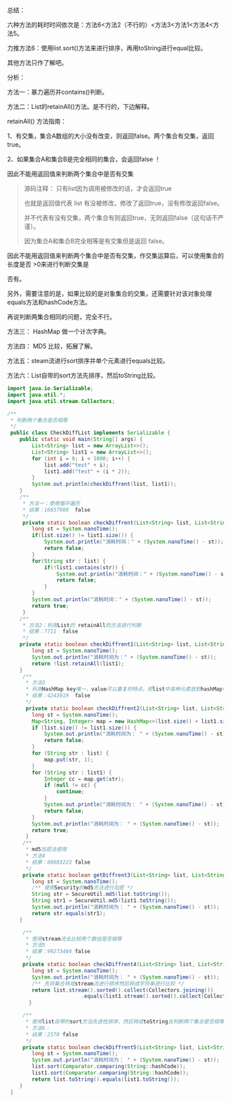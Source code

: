 总结：

六种方法的耗时时间依次是：方法6<方法2（不行的）<方法3<方法1<方法4<方法5。

力推方法6：使用list.sort()方法来进行排序，再用toString进行equal比较。

其他方法只作了解吧。



分析：

方法一：暴力遍历并contains()判断。

方法二：List的retainAll()方法。是不行的，下边解释。

retainAll() 方法指南：

1、有交集，集合A数组的大小没有改变，则返回false。两个集合有交集，返回true。

2、如果集合A和集合B是完全相同的集合，会返回false ！

因此不能用返回值来判断两个集合中是否有交集 

> 源码注释： 只有list因为调用被修改的话，才会返回true 
>
> 也就是返回值代表 list 有没被修改，修改了返回true，没有修改返回false。
>
> 并不代表有没有交集，两个集合有则返回true，无则返回false（这句话不严谨）。
>
> 因为集合A和集合B完全相等是有交集但是返回 false。

因此不能用返回值来判断两个集合中是否有交集，作交集运算后，可以使用集合的长度是否 >0来进行判断交集是

否有。

另外，需要注意的是，如果比较的是对象集合的交集，还需要针对该对象处理equals方法和hashCode方法。



再说判断两集合相同的问题，完全不行。





方法三： HashMap 做一个计次字典。

方法四： MD5 比较，拓展了解。

方法五：steam流进行sort排序并单个元素进行equals比较。

方法六：List自带的sort方法先排序，然后toString比较。

````java
import java.io.Serializable;
import java.util.*;
import java.util.stream.Collectors;

/**
 * 判断两个集合是否相等
 */
 public class CheckDiffList implements Serializable {
    public static void main(String[] args) {
        List<String> list = new ArrayList<>();
        List<String> list1 = new ArrayList<>();
        for (int i = 0; i < 1000; i++) {
            list.add("test" + i);
            list1.add("test" + (i * 2));
        }
        System.out.println(checkDiffrent(list, list1));
    }
    /**
     * 方法一：使用循环遍历
     * 结果：16657988	false
     */
     private static boolean checkDiffrent(List<String> list, List<String> list1) {
        long st = System.nanoTime();
        if(list.size() != list1.size()) {
            System.out.println("消耗时间：" + (System.nanoTime() - st));
            return false;
        }
        for(String str : list) {
            if(!list1.contains(str)) {
                System.out.println("消耗时间：" + (System.nanoTime() - st));
                return false;
            }
        }
        System.out.println("消耗时间：" + (System.nanoTime() - st));
        return true;
     }
    /**
     * 方法2：利用List的 retainAll的方法进行判断
     * 结果：7711  false
     */
    private static boolean checkDiffrent1(List<String> list, List<String> list1) {
        long st = System.nanoTime();
        System.out.println("消耗时间为：" + (System.nanoTime() - st));
        return !list.retainAll(list1);
    }
     /**
      * 方法3
      * 利用HashMap key唯一，value可以重复的特点，把list中各种元素放到hashMap中
      * 结果：4243019	false
      */
      private static boolean checkDiffrent2(List<String> list, List<String> list1) {
        long st = System.nanoTime();
        Map<String, Integer> map = new HashMap<>(list.size() + list1.size());
        if (list.size() != list1.size()) {
            System.out.println("消耗时间为： " + (System.nanoTime() - st));
            return false;
        }
        for (String str : list) {
            map.put(str, 1);
        }
        for (String str : list1) {
            Integer cc = map.get(str);
            if (null != cc) {
                continue;
            }
            System.out.println("消耗时间为： " + (System.nanoTime() - st));
            return false;
        }
        System.out.println("消耗时间为： " + (System.nanoTime() - st));
        return true;
      }
     /**
      * md5加密法使用
      * 方法4
      * 结果：88603223	false
      */
     private static boolean getDiffrent3(List<String> list, List<String> list1) {
        long st = System.nanoTime();
        /** 使用Security的md5方法进行加密 */
        String str = SecureUtil.md5(list.toString());
        String str1 = SecureUtil.md5(list1.toString());
        System.out.println("消耗时间为： " + (System.nanoTime() - st));
        return str.equals(str1);
    }

     /**
      * 使用stream流去比较两个数组是否相等
      * 方法5
      * 结果：99273484	false
      */
     private static boolean checkDiffrent4(List<String> list, List<String> list1) {
        long st = System.nanoTime();
        System.out.println("消耗时间为： " + (System.nanoTime() - st));
        /** 先将集合转成stream流进行排序然后转成字符串进行比较 */
        return list.stream().sorted().collect(Collectors.joining())
                        .equals(list1.stream().sorted().collect(Collectors.joining()));
       }

     /**
      * 使用list自带的sort方法先进性排序，然后转成toString去判断两个集合是否相等
      * 方法6：
	  * 结果：2570	false
      */
     private static boolean checkDiffrent5(List<String> list, List<String> list1) {
        long st = System.nanoTime();
        System.out.println("消耗时间为： " + (System.nanoTime() - st));
        list.sort(Comparator.comparing(String::hashCode));
        list1.sort(Comparator.comparing(String::hashCode));
        return list.toString().equals(list1.toString());
    }
 }
````

